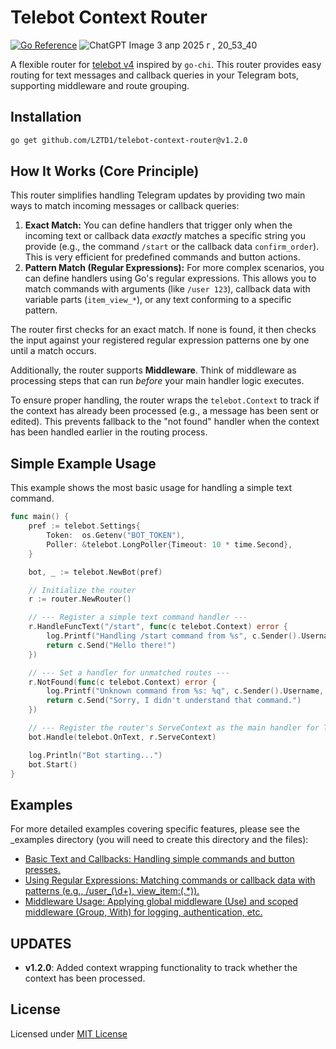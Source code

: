 # Telebot Context Router
[![Go Reference](https://pkg.go.dev/badge/github.com/LZTD1/telebot-context-router.svg)](https://pkg.go.dev/github.com/LZTD1/telebot-context-router)
![ChatGPT Image 3 апр  2025 г , 20_53_40](https://github.com/user-attachments/assets/0ec2d68b-6291-4f78-840e-43b00e46ed16)

A flexible router for [telebot v4](https://github.com/tucnak/telebot) inspired by `go-chi`. This router provides easy routing for text messages and callback queries in your Telegram bots, supporting middleware and route grouping.

## Installation

```bash
go get github.com/LZTD1/telebot-context-router@v1.2.0
```
## How It Works (Core Principle)

This router simplifies handling Telegram updates by providing two main ways to match incoming messages or callback queries:

1.  **Exact Match:** You can define handlers that trigger only when the incoming text or callback data *exactly* matches a specific string you provide (e.g., the command `/start` or the callback data `confirm_order`). This is very efficient for predefined commands and button actions.
2.  **Pattern Match (Regular Expressions):** For more complex scenarios, you can define handlers using Go's regular expressions. This allows you to match commands with arguments (like `/user 123`), callback data with variable parts (`item_view_*`), or any text conforming to a specific pattern.

The router first checks for an exact match. If none is found, it then checks the input against your registered regular expression patterns one by one until a match occurs.

Additionally, the router supports **Middleware**. Think of middleware as processing steps that can run *before* your main handler logic executes.

To ensure proper handling, the router wraps the `telebot.Context` to track if the context has already been processed (e.g., a message has been sent or edited). This prevents fallback to the "not found" handler when the context has been handled earlier in the routing process.

## Simple Example Usage

This example shows the most basic usage for handling a simple text command.

```go
func main() {
	pref := telebot.Settings{
		Token:  os.Getenv("BOT_TOKEN"),
		Poller: &telebot.LongPoller{Timeout: 10 * time.Second},
	}

	bot, _ := telebot.NewBot(pref)

	// Initialize the router
	r := router.NewRouter()

	// --- Register a simple text command handler ---
	r.HandleFuncText("/start", func(c telebot.Context) error {
		log.Printf("Handling /start command from %s", c.Sender().Username)
		return c.Send("Hello there!")
	})

	// --- Set a handler for unmatched routes ---
	r.NotFound(func(c telebot.Context) error {
		log.Printf("Unknown command from %s: %q", c.Sender().Username, c.Text())
		return c.Send("Sorry, I didn't understand that command.")
	})

	// --- Register the router's ServeContext as the main handler for Telebot ---
	bot.Handle(telebot.OnText, r.ServeContext)

	log.Println("Bot starting...")
	bot.Start()
}
```

## Examples

For more detailed examples covering specific features, please see the _examples directory (you will need to create this directory and the files):

- [Basic Text and Callbacks: Handling simple commands and button presses.](./_examples/basic-text-and-callbacks.go)
- [Using Regular Expressions: Matching commands or callback data with patterns (e.g., /user_(\d+), view_item:(.*)).](./_examples/regular-exp.go)
- [Middleware Usage: Applying global middleware (Use) and scoped middleware (Group, With) for logging, authentication, etc.](./_examples/middleware-usage.go)

## UPDATES
- **v1.2.0**: Added context wrapping functionality to track whether the context has been processed.

## License
Licensed under [MIT License](./LICENSE)
